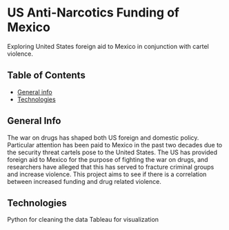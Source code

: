 # US Anti-Narcotics Funding of Mexico
Exploring United States foreign aid to Mexico in conjunction with cartel violence.

## Table of Contents
* [General info](#general-info)
* [Technologies](#technologies)

## General Info
The war on drugs has shaped both US foreign and domestic policy. Particular attention has been paid to Mexico in the past two decades due to the security threat cartels pose to the United States. The US has provided foreign aid to Mexico for the purpose of fighting the war on drugs, and researchers have alleged that this has served to fracture criminal groups and increase violence. This project aims to see if there is a correlation between increased funding and drug related violence.

## Technologies
Python for cleaning the data
Tableau for visualization